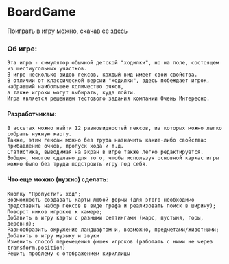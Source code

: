 # BoardGame
Поиграть в игру можно, скачав ее [здесь](https://drive.google.com/drive/folders/1PirI5Dj-cT6XKEPmFshu8744-Xul5ZK0?usp=sharing)
### Об игре:
    Эта игра - симулятор обычной детской "ходилки", но на поле, состоящем из шестиугольных участков.
    В игре несколько видов гексов, каждый вид имеет свои свойства.
    В отличии от классической версии "ходилки", здесь побеждает игрок, набравший наибольшее количество очков, 
    а также игроки могут выбирать, куда пойти.
    Игра является решением тестового задания компании Очень Интересно.
  
#### Разработчикам:
    В ассетах можно найти 12 разновидностей гексов, из которых можно легко собрать нужную карту. 
    Также, этим гексам можно без труда назначить какие-либо свойства: прибавление очков, пропуск хода и т.д. 
    Статистика, выводимая на экран в игре также легко редактируется. 
    Вобщем, многое сделано для того, чтобы используя основной каркас игры можно было без труда подстроить игру под себя.
  
#### Что еще можно (нужно) сделать:
    Кнопку "Пропустить ход";
    Возможность создавать карты любой формы (для этого необходимо представить набор гексов в виде графа и реализовать поиск в ширину);
    Поворот ников игроков к камере;
    Добавить в игру карты с разными сеттингами (марс, пустыня, горы, деревня);
    Разнообразить окружение ландшафтом и, возможно, предметами/животными;
    Добавить в игру музыку и звуки
    Изменить способ перемещения фишек игроков (работать с ними не через transform.position)
    Решить проблему с отображением кириллицы
